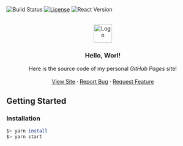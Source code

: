 ![Build Status](https://github.com/jterral/jterral.github.io/actions/workflows/gh-pages.yml/badge.svg?branch=main)
[![License](https://img.shields.io/badge/license-MIT-blue)](https://opensource.org/licenses/MIT)
![React Version](https://img.shields.io/badge/react-18.2.0-61DBFB?logo=react)

<br />
<div align="center">
  <a href="https://github.com/jterral/jterral.github.io">
    <img src="public/favicon.ico" alt="Logo" width="48" height="48">
  </a>

  <h3 align="center">Hello, Worl!</h3>

  <p align="center">
    Here is the source code of my personal <i>GitHub Pages</i> site!
    <br />
    <br />
    <a href="https://jterral.github.io">View Site</a>
    ·
    <a href="https://github.com/jterral/jterral.github.io/issues">Report Bug</a>
    ·
    <a href="https://github.com/jterral/jterral.github.io/issues">Request Feature</a>
  </p>
</div>

## Getting Started

### Installation

```sh
$> yarn install
$> yarn start
```
